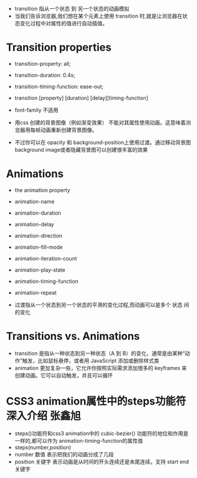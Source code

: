* transition 指从一个状态 到 另一个状态的动画模拟
* 当我们告诉浏览器,我们想在某个元素上使用 transition 时,就是让浏览器在状态变化过程中对属性的值进行自动插值。

# Transition properties
* transition-property: all;
* transition-duration: 0.4s;
* transition-timing-function: ease-out;
* transition [property] [duration] [delay][timing-function]

* font-family 不适用 
* 用css 创建的背景图像（例如渐变效果） 不能对其属性使用动画。这意味着浏览器用每帧动画重新创建背景图像。
* 不过你可以在 opacity 和 background-position上使用过渡。通过移动背景图 background image或者隐藏背景图可以创建很丰富的效果

# Animations
* the animation property
* animation-name
* animation-duration
* animation-delay
* animation-direction
* animation-fill-mode
* animation-iteration-count
* animation-play-state
* animation-timing-function
* animation-repeat

* 过渡指从一个状态到另一个状态的平滑的变化过程,而动画可以是多个 状态 间的变化

# Transitions vs. Animations
* transition 是指从一种状态到另一种状态（A 到 B）的变化，通常是由某种“动作”触发，比如鼠标悬停，或者用 JavaScript 添加或删除样式类
* animation 更加复杂一些，它允许你按照实际需求添加很多的 keyframes 来创建动画。它可以自动触发，并且可以循环

# CSS3 animation属性中的steps功能符深入介绍 张鑫旭

* steps()功能符和css3 animation中的 cubic-bezier() 功能符的地位和作用是一样的,都可以作为 animation-timing-function的属性值
* steps(number,position)
* number 数值 表示把我们的动画分成了几段
* position 关键字 表示动画是从时间的开头连续还是末尾连续。支持 start end关键字